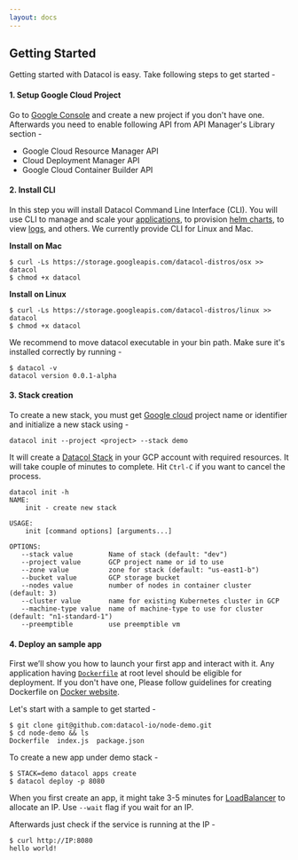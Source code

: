 ```yaml
---
layout: docs
---
```


## __Getting Started__

Getting started with Datacol is easy. Take following steps to get started -

#### 1. Setup Google Cloud Project

Go to [Google Console][1] and create a new project if you don't have one. Afterwards you need to enable following API from API Manager's Library section -

* Google Cloud Resource Manager API
* Cloud Deployment Manager API
* Google Cloud Container Builder API

#### 2. Install CLI
In this step you will install Datacol Command Line Interface (CLI). You will use CLI to manage and scale your [applications][6], to provision [helm charts][5], to view [logs][7], and others. We currently provide CLI for Linux and Mac. 
   
**Install on Mac**
  
    $ curl -Ls https://storage.googleapis.com/datacol-distros/osx >> datacol
    $ chmod +x datacol
    
**Install on Linux**
  
    $ curl -Ls https://storage.googleapis.com/datacol-distros/linux >> datacol
    $ chmod +x datacol

We recommend to move datacol executable in your bin path. Make sure it's installed correctly by running -

    $ datacol -v
    datacol version 0.0.1-alpha

#### 3. Stack creation

To create a new stack, you must get [Google cloud][1] project name or identifier and initialize a new stack using -
 
    datacol init --project <project> --stack demo

It will create a [Datacol Stack](/docs/cli/stacks#creating-a-stack) in your GCP account with required resources. It will take couple of minutes to complete. Hit `Ctrl-C` if you want to cancel the process. 

```shell
datacol init -h
NAME:
    init - create new stack

USAGE:
    init [command options] [arguments...]

OPTIONS:
   --stack value         Name of stack (default: "dev")
   --project value       GCP project name or id to use
   --zone value          zone for stack (default: "us-east1-b")
   --bucket value        GCP storage bucket
   --nodes value         number of nodes in container cluster (default: 3)
   --cluster value       name for existing Kubernetes cluster in GCP
   --machine-type value  name of machine-type to use for cluster (default: "n1-standard-1")
   --preemptible         use preemptible vm
```

#### 4. Deploy an sample app
First we’ll show you how to launch your first app and interact with it. Any application having [`Dockerfile`][2] at root level should be eligible for deployment. If you don't have one, Please follow guidelines for creating Dockerfile on [Docker website][3]. 

Let's start with a sample to get started -

    $ git clone git@github.com:datacol-io/node-demo.git
    $ cd node-demo && ls
    Dockerfile  index.js  package.json

To create a new app under demo stack - 

    $ STACK=demo datacol apps create
    $ datacol deploy -p 8080

When you first create an app, it might take 3-5 minutes for [LoadBalancer][4] to allocate an IP. Use `--wait` flag if you wait for an IP.

Afterwards just check if the service is running at the IP -

    $ curl http://IP:8080
    hello world!

[1]: https://console.cloud.google.com/
[2]: https://docs.docker.com/engine/reference/builder/ 
[3]: https://docs.docker.com/
[4]: https://cloud.google.com/load-balancing/
[5]: https://helm.sh/
[6]: /docs/cli/apps
[7]: /docs/cli/logging